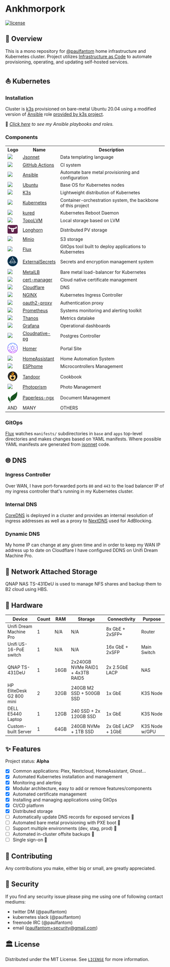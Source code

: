 # Ankhmorpork

<!-- [![document](https://img.shields.io/website?label=document&logo=gitbook&logoColor=white&style=flat-square&url=https%3A%2F%2Fdocs.thaum.xyz)](https://docs.thaum.xyz) -->
[![license](https://img.shields.io/github/license/thaum-xyz/ankhmorpork?style=flat-square&logo=mit&logoColor=white)](https://github.com/thaum-xyz/ankhmorpork/blob/master/LICENSE)

## 📖 Overview

This is a mono repository for [@paulfantom](https://github.com/paulfantom) home infrastructure and Kubernetes cluster.
Project utilizes [Infrastructure as Code](https://en.wikipedia.org/wiki/Infrastructure_as_code) to automate provisioning, operating, and updating self-hosted services.

## ⛵ Kubernetes

### Installation

Cluster is [k3s](https://k3s.io/) provisioned on bare-metal Ubuntu 20.04 using a modified version of [Ansible](https://www.ansible.com/) role [provided by k3s project](https://github.com/k3s-io/k3s-ansible).

🔸 _[Click here](./metal/) to see my Ansible playbooks and roles._

### Components

<table>
  <tr>
    <th>Logo</th>
    <th>Name</th>
    <th>Description</th>
  </tr>
  <tr>
    <td><img width="32" src="https://jsonnet.org/img/isologo.svg"></td>
    <td><a href="https://jsonnet.org">Jsonnet</a></td>
    <td>Data templating language</td>
  </tr>
  <tr>
    <td><img width="32" src="https://avatars.githubusercontent.com/u/44036562?s=200&v=4"></td>
    <td><a href="https://github.com/features/actions">GitHub Actions</a></td>
    <td>CI system</td>
  </tr>
  <tr>
    <td><img width="32" src="https://simpleicons.org/icons/ansible.svg"></td>
    <td><a href="https://www.ansible.com">Ansible</a></td>
    <td>Automate bare metal provisioning and configuration</td>
  </tr>
  <tr>
    <td><img width="32" src="https://upload.wikimedia.org/wikipedia/commons/a/ab/Logo-ubuntu_cof-orange-hex.svg"></td>
    <td><a href="https://ubuntu.com">Ubuntu</a></td>
    <td>Base OS for Kubernetes nodes</td>
  </tr>
  <tr>
    <td><img width="32" src="https://cncf-branding.netlify.app/img/projects/k3s/icon/color/k3s-icon-color.svg"></td>
    <td><a href="https://k3s.io">K3s</a></td>
    <td>Lightweight distribution of Kubernetes</td>
  </tr>
  <tr>
    <td><img width="32" src="https://cncf-branding.netlify.app/img/projects/kubernetes/icon/color/kubernetes-icon-color.svg"></td>
    <td><a href="https://kubernetes.io">Kubernetes</a></td>
    <td>Container-orchestration system, the backbone of this project</td>
  </tr>
  <tr>
    <td><img width="32" src="https://kured.dev/img/kured.png"></td>
    <td><a href="https://github.com/weaveworks/kured">kured</a></td>
    <td>Kubernetes Reboot Daemon</td>
  </tr>
  <!--<tr>
    <td><img width="32" src="https://raw.githubusercontent.com/kubernetes-sigs/descheduler/master/assets/logo/descheduler-stacked-color.png"></td>
    <td><a href="https://sigs.k8s.io/descheduler">descheduler</a></td>
    <td>Kubernetes Descheduler</td>
  </tr>-->
  <tr>
    <td><img width="32" src="https://github.com/topolvm/topolvm/raw/main/docs/img/TopoLVM_logo.svg"></td>
    <td><a href="https://github.com/topolvm/topolvm">TopoLVM</a></td>
    <td>Local storage based on LVM</td>
  </tr>
  <tr>
    <td><img width="32" src="https://github.com/longhorn/website/raw/master/static/img/icon-longhorn.svg"></td>
    <td><a href="https://longhorn.io/">Longhorn</a></td>
    <td>Distributed PV storage</td>
  </tr>
  <tr>
    <td><img width="32" src="https://min.io/resources/img/logo/MINIO_Bird.png"></td>
    <td><a href="https://min.io">Minio</a></td>
    <td>S3 storage</td>
  </tr>
  <tr>
    <td><img width="32" src="https://cncf-branding.netlify.app/img/projects/flux/icon/color/flux-icon-color.svg"></td>
    <td><a href="https://fluxcd.io/">Flux</a></td>
    <td>GitOps tool built to deploy applications to Kubernetes</td>
  </tr>
  <tr>
    <td><img width="32" src="https://raw.githubusercontent.com/external-secrets/external-secrets/main/assets/eso-logo-medium.png"></td>
    <td><a href="https://external-secrets.io/">ExternalSecrets</a></td>
    <td>Secrets and encryption management system</td>
  </tr>
  <tr>
    <td><img width="32" src="https://avatars.githubusercontent.com/u/60239468?s=200&v=4"></td>
    <td><a href="https://metallb.org">MetalLB</a></td>
    <td>Bare metal load-balancer for Kubernetes</td>
  </tr>
  <tr>
    <td><img width="32" src="https://github.com/jetstack/cert-manager/raw/master/logo/logo.png"></td>
    <td><a href="https://cert-manager.io">cert-manager</a></td>
    <td>Cloud native certificate management</td>
  </tr>
  <tr>
    <td><img width="32" src="https://avatars.githubusercontent.com/u/314135?s=200&v=4"></td>
    <td><a href="https://www.cloudflare.com">Cloudflare</a></td>
    <td>DNS</td>
  </tr>
  <tr>
    <td><img width="32" src="https://avatars.githubusercontent.com/u/1412239?s=200&v=4"></td>
    <td><a href="https://www.nginx.com">NGINX</a></td>
    <td>Kubernetes Ingress Controller</td>
  </tr>
  <tr>
    <td><img width="32" src="https://raw.githubusercontent.com/oauth2-proxy/oauth2-proxy/master/docs/static/img/logos/OAuth2_Proxy_horizontal.svg"></td>
    <td><a href="https://oauth2-proxy.github.io/oauth2-proxy/">oauth2-proxy</a></td>
    <td>Authentication proxy</td>
  </tr>
  <tr>
    <td><img width="32" src="https://cncf-branding.netlify.app/img/projects/prometheus/icon/color/prometheus-icon-color.svg"></td>
    <td><a href="https://prometheus.io">Prometheus</a></td>
    <td>Systems monitoring and alerting toolkit</td>
  </tr>
  <tr>
    <td><img width="32" src="https://cncf-branding.netlify.app/img/projects/thanos/icon/color/thanos-icon-color.svg"></td>
    <td><a href="https://thanos.io">Thanos</a></td>
    <td>Metrics datalake</td>
  </tr>
  <tr>
    <td><img width="32" src="https://grafana.com/static/img/menu/grafana2.svg"></td>
    <td><a href="https://grafana.com">Grafana</a></td>
    <td>Operational dashboards</td>
  </tr>
  <!--<tr>
    <td><img width="32" src="https://avatars.githubusercontent.com/u/86306284?s=200&v=4"></td>
    <td><a href="https://parca.dev">Parca</a></td>
    <td>Continuous profiling</td>
  </tr>-->
  <!-- <tr>
    <td><img width="32" src="https://github.com/grafana/loki/blob/main/docs/sources/logo.png?raw=true"></td>
    <td><a href="https://grafana.com/oss/loki">Loki</a></td>
    <td>Log aggregation system</td>
  </tr> -->
  <tr>
    <td><img width="32" src="https://cloudnative-pg.io/images/hero_image.svg"></td>
    <td><a href="https://cloudnative-pg.io/">Cloudnative-pg</a></td>
    <td>Postgres Controller</td>
  </tr>
  <tr>
    <td><img width="32" src="https://raw.githubusercontent.com//bastienwirtz/homer/main/public/logo.png"></td>
    <td><a href="https://github.com/bastienwirtz/homer">Homer</a></td>
    <td>Portal Site</td>
  </tr>
  <tr>
    <td><img width="32" src="https://upload.wikimedia.org/wikipedia/commons/6/6e/Home_Assistant_Logo.svg"></td>
    <td><a href="https://www.home-assistant.io/">HomeAssistant</a></td>
    <td>Home Automation System</td>
  </tr>
  <tr>
    <td><img width="32" src="https://esphome.io/_images/logo.png"></td>
    <td><a href="https://esphome.io/">ESPhome</a></td>
    <td>Microcontrollers Management</td>
  </tr>
  <tr>
    <td><img width="32" src="https://raw.githubusercontent.com/TandoorRecipes/recipes/develop/docs/logo_color.svg"></td>
    <td><a href="https://tandoor.dev/">Tandoor</a></td>
    <td>Cookbook</td>
  </tr>
  <tr>
    <td><img width="32" src="https://avatars.githubusercontent.com/u/32436079?s=400&v=4"></td>
    <td><a href="https://photoprism.app/">Photoprism</a></td>
    <td>Photo Management</td>
  </tr>
  <tr>
    <td><img width="32" src="https://raw.githubusercontent.com/linuxserver/docker-templates/master/linuxserver.io/img/paperless-ngx-logo.png"></td>
    <td><a href="https://paperless-ngx.readthedocs.io/en/latest/">Paperless-ngx</a></td>
    <td>Document Management</td>
  </tr>
  <tr>
    <td>AND</td>
    <td>MANY</td>
    <td>OTHERS</td>
  </tr>
</table>

### GitOps

[Flux](https://github.com/fluxcd/flux2) watches `manifests/` subdirectories in `base` and `apps` top-level directories and makes changes based on YAML manifests. Where possible YAML manifests are generated from [jsonnet](https://jsonnet.org/) code.

## 🌐 DNS

### Ingress Controller

Over WAN, I have port-forwarded ports `80` and `443` to the load balancer IP of my ingress controller that's running in my Kubernetes cluster.

### Internal DNS

[CoreDNS](https://github.com/coredns/coredns) is deployed in a cluster and provides an internal resolution of ingress addresses as well as a proxy to [NextDNS](https://nextdns.io/) used for AdBlocking.

### Dynamic DNS

My home IP can change at any given time and in order to keep my WAN IP address up to date on Cloudflare I have configured DDNS on Unifi Dream Machine Pro.

## 💽 Network Attached Storage

QNAP NAS TS-431DeU is used to manage NFS shares and backup them to B2 cloud using HBS.

## 🔧 Hardware

| Device                   | Count | RAM   | Storage                          | Connectivity       | Purpose        |
|--------------------------|-------|-------|----------------------------------|--------------------|----------------|
| Unifi Dream Machine Pro  | 1     | N/A   | N/A                              | 8x GbE + 2xSFP+    | Router         |
| Unifi US-16-PoE switch   | 1     | N/A   | N/A                              | 16x GbE + 2xSFP    | Main Switch    |
| QNAP TS-431DeU           | 1     | 16GB  | 2x240GB NVMe RAID1 + 4x3TB RAID5 | 2x 2.5GbE LACP     | NAS            |
| HP EliteDesk G2 800 mini | 2     | 32GB  | 240GB M2 SSD + 500GB SSD         | 1x GbE             | K3S Node       |
| DELL E5440 Laptop        | 1     | 12GB  | 240 SSD + 2x 120GB SSD           | 1x GbE             | K3S Node       |
| Custom-built Server      | 1     | 64GB  | 240GB NVMe + 1TB SSD             | 2x GbE LACP + 1GbE | K3S Node w/GPU |

## ✨ Features

Project status: **Alpha**

- [x] Common applications: Plex, Nextcloud, HomeAssistant, Ghost...
- [x] Automated Kubernetes installation and management
- [x] Monitoring and alerting
- [x] Modular architecture, easy to add or remove features/components
- [x] Automated certificate management
- [x] Installing and managing applications using GitOps
- [x] CI/CD platform
- [x] Distributed storage
- [ ] Automatically update DNS records for exposed services 🚧
- [ ] Automated bare metal provisioning with PXE boot 🚧
- [ ] Support multiple environments (dev, stag, prod) 🚧
- [ ] Automated in-cluster offsite backups 🚧
- [ ] Single sign-on 🚧

## 🤝 Contributing

Any contributions you make, either big or small, are greatly appreciated.

## 🔏 Security

If you find any security issue please ping me using one of following contact mediums:
- twitter DM (@paulfantom)
- kubernetes slack (@paulfantom)
- freenode IRC (@paulfantom)
- email (paulfantom+security@gmail.com)

## 🏛️ License

Distributed under the MIT License. See [`LICENSE`](LICENSE) for more information.

